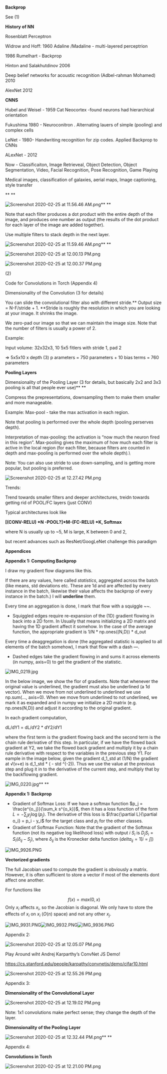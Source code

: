 **Backprop**

See (1)

**History of NN**

Rosenblatt Perceptron

Widrow and Hoff: 1960 Adaline /Madaline - multi-layered perceptrion

1986 Rumelhart - Backprop

Hinton and Salakhutdinov 2006

Deep belief networks for acoustic recognition (Adbel-rahman Mohamed) 2010

AlexNet 2012

**CNNS**

Hubel and Weisel - 1959 Cat Neocortex -found neurons had hierarchical orientation

Fukushima 1980 - Neuroconitron . Alternating lauers of simple (pooling) and complex cells

LeNet - 1980- Handwriting recognition for zip codes. Applied Backprop to CNNs

ALexNet - 2012

Now - Classificaiton, Image Retrieveal, Object Detection, Object Segmentation, Video, Facial Recognition, Pose Recognition, Game Playing

Medical images, classification of galaxies, aerial maps, Image captioning, style transfer

**
**

![Screenshot 2020-02-25 at 11.56.46 AM.png](resources/27B946627A98D8F6AC747687E33C95EF.png)**
**

Note that each filter produces a dot product with the entire depth of the image, and produces one number as output (the results of the dot product for each layer of the image are added together).

Use multiple filters to stack depth in the next layer.

![Screenshot 2020-02-25 at 11.59.46 AM.png](resources/DEC111AF97909199529D664B8F6466B1.png)**
**

![Screenshot 2020-02-25 at 12.00.13 PM.png](resources/7AEFCD160E86A816E833BA47B66F0F3F.png)

![Screenshot 2020-02-25 at 12.00.37 PM.png](resources/BD6290A18F647B23255D2798D7AB4CF8.png)

(2)

Code for Convolutions in Torch (Appendix 4)

Dimensionality of the Convolution (3 for details)

You can slide the convolutional filter also with different stride.** Output size = N-F/stride + 1\. **Stride is roughly the resolution in which you are looking at your image. It shrinks the image.

We zero-pad our image so that we can maintain the image size. Note that the number of filters is usually a power of 2.

Example:

Input volume: 32x32x3, 10 5x5 fitlers with stride 1, pad 2 

=\> 5x5x10 x depth (3) p arameters = 750 parameters + 10 bias terms = 760 parameters

**Pooling Layers**

Dimensionality of the Pooling Layer (3 for details, but basically 2x2 and 3x3 pooling is all that people ever use)**
**

Compress the prepresentations, downsampling them to make them smaller and more manageable.

Example: Max-pool - take the max activation in each region.

Note that pooling is performed over the whole depth (pooling perserves depth).

Interpretation of max-pooling: the activation is “now much the neuron fired in this region”. Max-pooling gives the maximum of how much each filter is active in the local region (for each filter, because filters are counted in depth and max-pooling is performed over the whole depth).\\

Note: You can also use stride to use down-sampling, and is getting more popular, but pooling is preferred. 

![Screenshot 2020-02-25 at 12.27.42 PM.png](resources/A26AAFC006AFE02067A78ABFBE8E1EEB.png)

Trends:

Trend towards smaller filters and deeper architectures, treidn towards getting rid of POOL/FC layers (just CONV)

Typical architectures look like

**[(CONV-RELU) \*N -POOL?]\*M-(FC-RELU) \*K, Softmax**

where N is usually up to ~5, M is large, K between 0 and 2,

but recent advances such as ResNet/GoogLeNet challenge this paradigm

**Appendices**

**Appendix 1: Computing Backprop**

I draw my gradient flow diagrams like this.

If there are any values, here called *statistics*, aggregated across the batch (like means, std deviations etc. These are 1d and are affected by every instance in the batch, likewise their value affects the backprop of every instance in the batch.) I will **underline** them.

Every time an aggregation is done, I mark that flow with a squiggle ~~.

 - Squiggled edges require re-expansion of the (1D) gradient flowing in back into a 2D form. In Usually that means initializing a 2D matrix and having the 1D gradient affect it somehow. In the case of the average function, the appropriate gradient is 1/N \* np.ones((N,D)) \* d\_out

Every time a deaggregation is done (the aggregated statistic is applied to all elements of the batch somehow), I mark that flow with a dash —.

 - Dashed edges take the gradient flowing in and sums it across elements (in numpy, axis=0) to get the gradient of the statistic. 

![IMG\_0219.jpg](resources/F5F653DF8462614DAB448DFBF8F07850.jpg)

In the below image, we show the flor of gradients. Note that whenever the original value is underlined, the gradient must also be underlined (a 1d vector). When we move from not underlined to underlined we use np.sum(…, axis=0). When we move from underlined to not underlined, we mark it as expanded and in numpy we initialize a 2D matrix (e.g. np.ones(N,D)) and adjust it according to the original gradient. 

In each gradient computation, 

dL/dY1 = dL/dY2 \* dY2/dY1

where the first term is the gradient flowing back and the second term is the chain rule derivative of this step. In particular, if we have the flowed back gradient at Y2, we take the flowed back gradient and multiply it by a chain rule derivative with respect to the variables in the previous step Y1\. For eample in the image below, given the gradient d\_1\_std at (1/N) the gradient at √(v+e) is d\_1\_std \* ( - std ^(-2)). Thus we use the value at the previous step and plug it in to the derivative of the current step, and multiply that by the backflowing gradient.

![IMG\_0220.jpg](resources/B8430A26D9343900018743211BA92D12.jpg)**
**

**Appendix 1: Backprop**

- Gradient of Softmax Loss:
  If we have a softmax function $p_j = \frac{e^{o_j}}{\sum_k s^{o_k}}$, then it has a loss function of the form $L = - \sum_j y_j \log(p_j)$.
  The derivative of this loss is $\frac{\partial L}{\partial o_i} = p_i - y_i$ for the target class and $p_i$ for the other classes.
- Gradient of Softmax Function:
Note that the gradient of the Softmax function (not its negative log likelihood loss) with output $i$ $S_i$ is $D_jS_i = S_i(\delta_{ij} - S_j)$, where $\delta_{ij}$ is the Kronecker delta function ($delta_{ij}=1[i=j]$)

![IMG\_9926.PNG](resources/CFE3AD22D324EBA88364BD6192D1E39D.png)

**Vectorized gradients**

The full Jacobian used to compute the gradient is obviously a matrix. However, it is often sufficient to store a vector if most of the elements dont affect one another.

For functions like

$$f(x) = max(0,x)$$
Only $x_i$ affects $x_i$, so the Jacobian is diagonal. We only have to store the effects of $x_i$ on $x_i$ ($O(n)$ space) and not any other $x_j$.

![IMG\_9931.PNG](resources/4D66A15067B2EC13480FCD43B2B2DA23.png)![IMG\_9932.PNG](resources/344AAD4707A5FAEBC3EA83C604EBCB25.png)![IMG\_9936.PNG](resources/5FA12ED6B42838B2DEF6AD84865E8F3A.png)

Appendix 2:

![Screenshot 2020-02-25 at 12.05.07 PM.png](resources/4508A4B5BD30C65C771304B9935CDAEA.png)

Play Around wiht Andrej Karparthy’s ConvNet JS Demo!

<https://cs.stanford.edu/people/karpathy/convnetjs/demo/cifar10.html>

![Screenshot 2020-02-25 at 12.55.26 PM.png](resources/0FA9BC0B95B1E9C7FB593FB94AE7AA47.png)

Appendix 3:

**Dimensionality of the Convolutional Layer**

![Screenshot 2020-02-25 at 12.19.02 PM.png](resources/51E8118561CA96EBDF039681E08D92E7.png)

Note: 1x1 convolutions make perfect sense; they change the depth of the layer.

**Dimensionality of the Pooling Layer**

![Screenshot 2020-02-25 at 12.32.44 PM.png](resources/41114512D51E0606D1ED8C1996B87E19.png)**
**

Appendix 4: 

**Convolutions in Torch**

![Screenshot 2020-02-25 at 12.21.00 PM.png](resources/D0192A260A8605CE7F20CA9E76424747.png)
